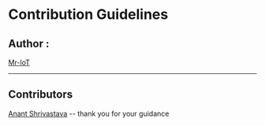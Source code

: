 
# Contribution Guidelines
## Author : 
   [Mr-IoT](https://www.google.com/search?q=veerababu+penugonda&rlz=1C1GCEV_enIN884IN884&oq=veerababu+penugonfa&aqs=chrome..69i57.10743j0j1&sourceid=chrome&ie=UTF-)

****************************************************************************************************************************************
## Contributors

[Anant Shrivastava](https://anantshri.info/) -- thank you for your guidance
